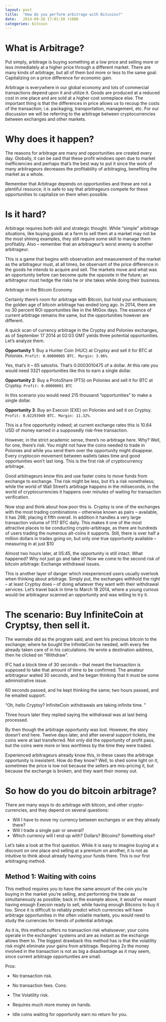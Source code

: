 ```yaml
---
layout: post
title:  "How do you perform arbitrage with Bitcoins?"
date:   2014-09-28 17:01:58 +1000
categories: bitcoin
---
```

# What is Arbitrage?

Put simply, arbitrage is buying something at a low price and selling more or less immediately at a higher price through a different market. There are many kinds of arbitrage, but all of them boil more or less to the same goal: Capitalizing on a price difference for economic gain.

Arbitrage is everywhere in our global economy and lots of commercial transactions depend upon it and utilize it. Goods are produced at a reduced cost in one place and are sold at a higher cost someplace else. The important thing is that the differences in price allows us to recoup the costs of the transaction; i.e. packaging, transportation, management, etc. For our discussion we will be referring to the arbitrage between cryptocurrencies between exchanges and other markets.

# Why does it happen?

The reasons for arbitrage are many and opportunities are created every day. Globally, it can be said that these profit windows open due to market inefficiencies and perhaps that’s the best way to put it since the work of many arbitrageurs decreases the profitability of arbitraging, benefiting the market as a whole.

Remember that Arbitrage depends on opportunities and these are not a plentiful resource; it is safe to say that arbitrageurs compete for these opportunities to capitalize on them when possible.

# Is it hard?

Arbitrage requires both skill and strategic thought. While “simple” arbitrage situations, like buying goods at a farm to sell them at a market may not be the most shining examples, they still require some skill to manage them profitably. Also – remember that an arbitrageur’s worst enemy is another arbitrageur.

This is a game that begins with observation and measurement of the market as the arbitrageur must, at all times, be observant of the price difference in the goods he intends to acquire and sell. The markets move and what was an opportunity before can become quite the opposite in the future; an arbitrageur must hedge the risks he or she takes while doing their business.

Arbitrage in the Bitcoin Economy

Certainly there’s room for arbitrage with Bitcoin, but hold your enthusiasm; the golden age of bitcoin arbitrage has ended long ago. In 2014, there are no 30 percent ROI opportunities like in the MtGox days. The essence of current arbitrage remains the same, but the opportunities however are different.

A quick scan of currency arbitrage in the Cryptsy and Poloniex exchanges, as of  September 17 2014 at 02:03 GMT yields three potential opportunities. Let’s analyze them.

**Opportunity 1**: Buy a Hunter Coin (HUC) at Cryptsy and sell it for BTC at Poloniex. ```Profit: 0.00000065 BTC. Margin: 3.96%```.

Yes, that’s it – 65 satoshis. That’s 0.0003010475 of a dollar. At this rate you would need 3321 opportunities like this to earn a single dollar.

**Opportunity 2**: Buy a ProtoShare (PTS) on Poloniex and sell it for BTC at Cryptsy. ```Profit: 0.00000001 BTC```

In this scenario you would need 215 thousand “opportunities” to make a single dollar.

**Opportunity 3**: Buy an Execoin (EXE) on Poloniex and sell it on Cryptsy. ```Profit: 0.02293949 BTC. Margin: 11.32%```.

This is a fine opportunity indeed; at current exchange rates this is 10.64 USD of money earned in a supposedly risk-free transaction.

However, in the strict academic sense, there’s no arbitrage here. Why? Well, for one, there’s risk. You might not have the coins needed to trade in Poloniex and while you send them over the opportunity might disappear. Every cryptocoin movement between wallets takes time and good opportunities won’t last long. This is the first risk of cryptocurrency arbitrage.

Good arbitrageurs know this and use faster coins to move funds from exchange to exchange. The risk might be less, but it’s a risk nonetheless; while the world of Wall Street’s arbitrage happens in the miliseconds,  in the world of cryptocurrencies it happens over minutes of waiting for transaction verification.

Now stop and think about how poor this is. Cryptsy is one of the exchanges with the most trading combinations – otherwise known as pairs – available, it has 298; placing it fifth overall. In addition it handles a very large transaction volume of 1117 BTC daily. This makes it one of the most attractive places to be conducting crypto-arbitrage, as there are hundreds of users trading the numerous alt-coins it supports. Still, there is over half a million dollars in trades going on, but only one true opportunity available – measuring in at just $10

Almost two hours later, at 05:45, the opportunity is still intact. What happened? Why not just go and take it? Now we come to the second risk of bitcoin arbitrage: Exchange withdrawal issues.

This is another layer of danger which inexperienced users usually overlook when thinking about arbitrage. Simply put, the exchanges withhold the right – at least Cryptsy does – of doing whatever they want with their withdrawal services. Let’s travel back in time to March 18 2014, where a young curious would-be arbitrageur scanned an opportunity and was willing to try it.

# The scenario: Buy InfiniteCoin at Cryptsy, then sell it.

The wannabe did as the program said, and sent his precious bitcoin to the exchange; where he bought the InfiniteCoin he needed, with every fee already taken care of in his calculations. He wrote a destination address, then he clicked on “Withdraw”.

IFC had a block time of 30 seconds – that meant the transaction is supposed to take that amount of time to be confirmed. The amateur arbitrageur waited 30 seconds, and he began thinking that it must be some administrative issue.

60 seconds passed, and he kept thinking the same; two hours passed, and he emailed support.

“Oh, hello Cryptsy? InfiniteCoin withdrawals are taking infinite time. ”

Three hours later they replied saying the withdrawal was at last being processed.

By then though the arbitrage opportunity was lost. However, the story doesn’t end here. Twelve days later, and after several support tickets, the coins were at last transferred. Not only did the opportunity of profit pass,  but the coins were more or less worthless by the time they were traded.

Experienced arbitrageurs already know this, in these cases the arbitrage opportunity is inexistent. How do they know? Well, to shed some light on it, sometimes the price is low not because the sellers are mis-pricing it, but because the exchange is broken, and they want their money out.

# So how do you do bitcoin arbitrage?

There are many ways to do arbitrage with bitcoin, and other crypto-currencies, and they depend on several questions:

- Will I have to move my currency between exchanges or are they already there?
- Will I trade a single pair or several?
- Which currency will I end up with? Dollars? Bitcoins? Something else?

Let’s take a look at the first question. While it is easy to imagine buying at a discount on one place and selling at a premium on another, it is not as intuitive to think about already having your funds there. This is our first arbitraging method.

## Method 1: Waiting with coins

This method requires you to have the same amount of the coin you’re buying in the market you’re selling, and performing the trade as simultaneously as possible; back in the example above, it would’ve meant having enough Execoin ready to sell, while having enough Bitcoins to buy it too. Since it is difficult to reliably predict which currencies will have arbitrage opportunities in the often volatile markets, you would need to study the currencies for trends of potential arbitrage.

As it is, this method suffers no transaction risk whatsoever; your coins operate in the exchanges’ systems and are as instant as the exchange allows them to. The biggest drawback this method has is that the volatility risk might eliminate your gains from arbitrage. Requiring 2x the money involved in the transaction is not as big a disadvantage as it may seem, since current arbitrage opportunities are small.

Pros:

- No transaction risk.
- No transaction fees.
Cons:

- The Volatility risk.
- Requires much more money on hands.
- Idle coins waiting for opportunity earn no return for you.
